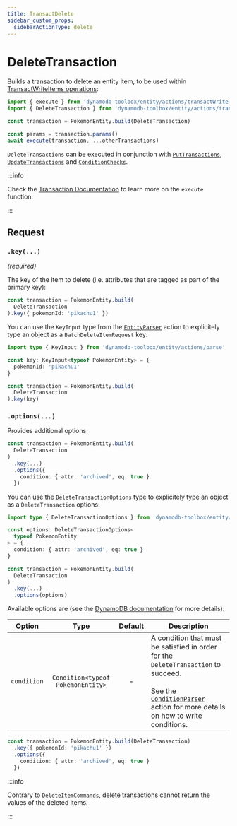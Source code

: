 ```yaml
---
title: TransactDelete
sidebar_custom_props:
  sidebarActionType: delete
---
```


# DeleteTransaction

Builds a transaction to delete an entity item, to be used within [TransactWriteItems operations](https://docs.aws.amazon.com/amazondynamodb/latest/APIReference/API_TransactWriteItems.html):

```ts
import { execute } from 'dynamodb-toolbox/entity/actions/transactWrite'
import { DeleteTransaction } from 'dynamodb-toolbox/entity/actions/transactDelete'

const transaction = PokemonEntity.build(DeleteTransaction)

const params = transaction.params()
await execute(transaction, ...otherTransactions)
```

`DeleteTransactions` can be executed in conjunction with [`PutTransactions`](../11-transact-put/index.md), [`UpdateTransactions`](../12-transact-update/index.md) and [`ConditionChecks`](../14-condition-check/index.md).

:::info

Check the [Transaction Documentation](../9-transactions/index.md#transactwrite) to learn more on the `execute` function.

:::

## Request

### `.key(...)`

<p style={{ marginTop: '-15px' }}><i>(required)</i></p>

The key of the item to delete (i.e. attributes that are tagged as part of the primary key):

```ts
const transaction = PokemonEntity.build(
  DeleteTransaction
).key({ pokemonId: 'pikachu1' })
```

You can use the `KeyInput` type from the [`EntityParser`](../16-parse/index.md) action to explicitely type an object as a `BatchDeleteItemRequest` key:

```ts
import type { KeyInput } from 'dynamodb-toolbox/entity/actions/parse'

const key: KeyInput<typeof PokemonEntity> = {
  pokemonId: 'pikachu1'
}

const transaction = PokemonEntity.build(
  DeleteTransaction
).key(key)
```

### `.options(...)`

Provides additional options:

```ts
const transaction = PokemonEntity.build(
  DeleteTransaction
)
  .key(...)
  .options({
    condition: { attr: 'archived', eq: true }
  })
```

You can use the `DeleteTransactionOptions` type to explicitely type an object as a `DeleteTransaction` options:

```ts
import type { DeleteTransactionOptions } from 'dynamodb-toolbox/entity/actions/transactDelete'

const options: DeleteTransactionOptions<
  typeof PokemonEntity
> = {
  condition: { attr: 'archived', eq: true }
}

const transaction = PokemonEntity.build(
  DeleteTransaction
)
  .key(...)
  .options(options)
```

Available options are (see the [DynamoDB documentation](https://docs.aws.amazon.com/amazondynamodb/latest/APIReference/API_TransactWriteItems.html#API_TransactWriteItems_RequestParameters) for more details):

| Option      |               Type                | Default | Description                                                                                                                                                                                                                      |
| ----------- | :-------------------------------: | :-----: | -------------------------------------------------------------------------------------------------------------------------------------------------------------------------------------------------------------------------------- |
| `condition` | `Condition<typeof PokemonEntity>` |    -    | A condition that must be satisfied in order for the `DeleteTransaction` to succeed.<br/><br/>See the [`ConditionParser`](../17-parse-condition/index.md#building-conditions) action for more details on how to write conditions. |

```ts
const transaction = PokemonEntity.build(DeleteTransaction)
  .key({ pokemonId: 'pikachu1' })
  .options({
    condition: { attr: 'archived', eq: true }
  })
```

:::info

Contrary to [`DeleteItemCommands`](../4-delete-item/index.md), delete transactions cannot return the values of the deleted items.

:::
